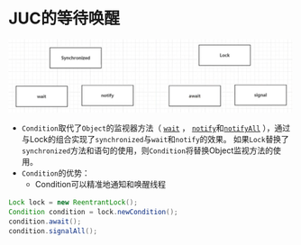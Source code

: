 # JUC的等待唤醒

![image-20210615154017107](https://raw.githubusercontent.com/pickices/Typora/master/image/20210615154947.png)

- `Condition`取代了`Object`的监视器方法（ [`wait`](../../../lang/Object.html#wait()) ， [`notify`](../../../lang/Object.html#notify())和[`notifyAll`](../../../lang/Object.html#notifyAll())  ），通过与Lock的组合实现了`synchronized`与`wait`和`notify`的效果。  如果`Lock`替换了`synchronized`方法和语句的使用，则`Condition`将替换Object监视方法的使用。 
- `Condition`的优势：
  - Condition可以精准地通知和唤醒线程 



```java
Lock lock = new ReentrantLock();
Condition condition = lock.newCondition();
condition.await();
condition.signalAll();
```

